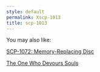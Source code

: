```yaml
---
style: default
permalink: Xscp-1013
title: scp-1013
---
```

You may also like:

[SCP-1072: Memory-Replacing Disc](http://scp-wiki.net/scp-1072)

[The One Who Devours Souls](http://scp-wiki.net/the-one-who-devours-souls)
